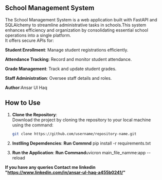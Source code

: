 ## **School Management System**

The School Management System is a web application built with FastAPI and SQLAlchemy to streamline administrative tasks in schools.This system enhances efficiency and organization by consolidating essential school operations into a single platform.<br/>
 It offers secure APIs for:
 
**Student Enrollment**: Manage student registrations efficiently.<br>

**Attendance Tracking**: Record and monitor student attendance.<br>

**Grade Management**: Track and update student grades.<br>

**Staff Administration**: Oversee staff details and roles.<br>

**Author**:Ansar Ul Haq

## **How to Use**

1. **Clone the Repository**:  
   Download the project by cloning the repository to your local machine using the command:
   ```bash
   git clone https://github.com/username/repository-name.git

2. **Instlling Depemdencies**:
     **Run Commnd** pip install -r requirements.txt

3. **Run the Application**:
   **Run Command**uvicron main_file_namme:app --reload

**If you have any queries **Contact me** linkedin "https://www.linkedin.com/in/ansar-ul-haq-a455b0241/"**
